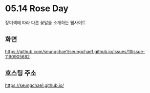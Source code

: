 # 05.14 Rose Day
장미색에 따라 다른 꽃말을 소개하는 웹사이트
## 화면
https://github.com/seungchae1/seungchae1.github.io/issues/1#issue-1190905682

## 호스팅 주소
https://seungchae1.github.io/


